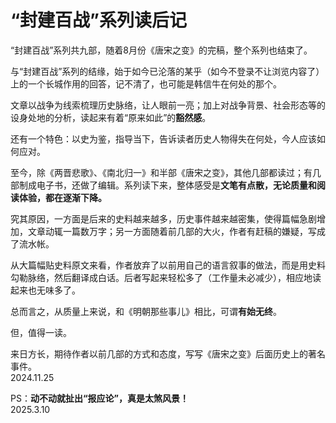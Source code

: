 # “封建百战”系列读后记
   
“封建百战”系列共九部，随着8月份《唐宋之变》的完稿，整个系列也结束了。   
   
与“封建百战”系列的结缘，始于如今已沦落的某乎（如今不登录不让浏览内容了）上的一个长城作用的回答，记不清了，也可能是韩信牛在何处的那个。   
   
文章以战争为线索梳理历史脉络，让人眼前一亮；加上对战争背景、社会形态等的设身处地的分析，读起来有着“原来如此”的**豁然感**。   
   
还有一个特色：以史为鉴，指导当下，告诉读者历史人物得失在何处，今人应该如何应对。   
   
至今，除《两晋悲歌》、《南北归一》和半部《唐宋之变》，其他几部都读过；有几部制成电子书，还做了编辑。系列读下来，整体感受是**文笔有点散，无论质量和阅读体验，都在逐渐下降。**   
   
究其原因，一方面是后来的史料越来越多，历史事件越来越密集，使得篇幅急剧增加，文章动辄一篇数万字；另一方面随着前几部的大火，作者有赶稿的嫌疑，写成了流水帐。   
   
从大篇幅贴史料原文来看，作者放弃了以前用自己的语言叙事的做法，而是用史料勾勒脉络，然后翻译成白话。后者写起来轻松多了（工作量未必减少），相应地读起来也无味多了。   
   
总而言之，从质量上来说，和《明朝那些事儿》相比，可谓**有始无终**。   
   
但，值得一读。   
   
来日方长，期待作者以前几部的方式和态度，写写《唐宋之变》后面历史上的著名事件。   
2024.11.25   
   
PS：**动不动就扯出“报应论”，真是太煞风景！**   
2025.3.10
